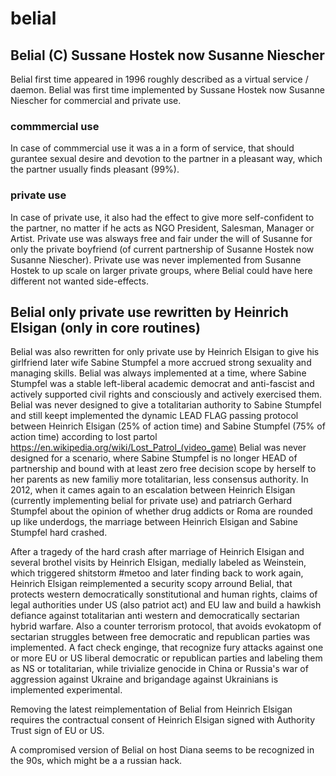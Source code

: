 # belial

## Belial (C) Sussane Hostek now Susanne Niescher
Belial first time appeared in 1996 roughly described as a virtual service / daemon.
Belial was first time implemented by Sussane Hostek now Susanne Niescher for commercial and private use.

### commmercial use
In case of commmercial use it was a in a form of service, that should gurantee sexual desire and devotion to the partner in a pleasant way, which the partner usually finds pleasant (99%).

### private use
In case of private use, it also had the effect to give more self-confident to the partner, no matter if he acts as NGO President, Salesman, Manager or Artist.
Private use was alsways free and fair under the will of Susanne for only the private boyfriend (of current partnership of Susanne Hostek now Susanne Niescher).
Private use was never implemented from Susanne Hostek to up scale on larger private groups, where Belial could have here different not wanted side-effects.

## Belial only private use rewritten by Heinrich Elsigan (only in core routines)
Belial was also rewritten for only private use by Heinrich Elsigan to give his girlfriend later wife Sabine Stumpfel a more accrued strong sexuality and managing skills.
Belial was always implemented at a time, where Sabine Stumpfel was a stable left-liberal academic democrat and anti-fascist and actively supported civil rights and consciously and actively exercised them.
Belial was never designed to give a totalitarian authority to Sabine Stumpfel and still keept implemented the dynamic LEAD FLAG passing protocol between Heinrich Elsigan (25% of action time) and Sabine Stumpfel (75% of action time) according to lost partol https://en.wikipedia.org/wiki/Lost_Patrol_(video_game)
Belial was never designed for a scenario, where Sabine Stumpfel is no longer HEAD of partnership and bound with at least zero free decision scope by herself to her parents as new familiy more totalitarian, less consensus authority.
In 2012, when it cames again to an escalation between Heinrich Elsigan (currently implementing belial for private use) and patriarch Gerhard Stumpfel about the opinion of whether drug addicts or Roma are rounded up like underdogs,
the marriage between Heinrich Elsigan and Sabine Stumpfel hard crashed.

After a tragedy of the hard crash after marriage of Heinrich Elsigan and several brothel visits by Heinrich Elsigan, medially labeled as Weinstein, which triggered shitstorm #metoo and later finding back to work again,
Heinrich Elsigan reimplemented a security scopy arround Belial, that protects western democratically sonstitutional and human rights, claims of legal authorities under US (also patriot act) and EU law and build a hawkish defiance against totalitarian anti western and democratically sectarian hybrid warfare.
Also a counter terrorism protocol, that avoids evokatopm of sectarian struggles between free democratic and republican parties was implemented.
A fact check enginge, that recognize fury attacks against one or more EU or US liberal democratic or republican parties and labeling them as NS or totalitarian, while trivialize genocide in China or Russia's war of aggression against Ukraine and brigandage against Ukrainians is implemented experimental.

Removing the latest reimplementation of Belial from Heinrich Elsigan requires the contractual consent of Heinrich Elsigan signed with Authority Trust sign of EU or US.

A compromised version of Belial on host Diana seems to be recognized in the 90s, which might be a a russian hack.


